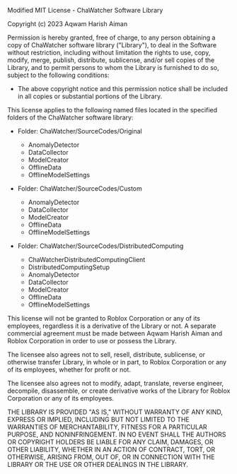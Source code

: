 Modified MIT License - ChaWatcher Software Library

Copyright (c) 2023 Aqwam Harish Aiman

Permission is hereby granted, free of charge, to any person obtaining a copy of ChaWatcher software library ("Library"), to deal in the Software without restriction, including without limitation the rights to use, copy, modify, merge, publish, distribute, sublicense, and/or sell copies of the Library, and to permit persons to whom the Library is furnished to do so, subject to the following conditions:

* The above copyright notice and this permission notice shall be included in all copies or substantial portions of the Library.

This license applies to the following named files located in the specified folders of the ChaWatcher software library:

* Folder: ChaWatcher/SourceCodes/Original

	* AnomalyDetector
	* DataCollector
	* ModelCreator
	* OfflineData
	* OfflineModelSettings

* Folder: ChaWatcher/SourceCodes/Custom

	* AnomalyDetector
	* DataCollector
	* ModelCreator
	* OfflineData
	* OfflineModelSettings

* Folder: ChaWatcher/SourceCodes/DistributedComputing
		
	* ChaWatcherDistributedComputingClient
	* DistributedComputingSetup
  	* AnomalyDetector
  	* DataCollector
  	* ModelCreator
  	* OfflineData
  	* OfflineModelSettings
  	
This license will not be granted to Roblox Corporation or any of its employees, regardless it is a derivative of the Library or not. A separate commercial agreement must be made between Aqwam Harish Aiman and Roblox Corporation in order to use or possess the Library.
  	
The licensee also agrees not to sell, resell, distribute, sublicense, or otherwise transfer Library, in whole or in part, to Roblox Corporation or any of its employees, whether for profit or not.
  	
The licensee also agrees not to modify, adapt, translate, reverse engineer, decompile, disassemble, or create derivative works of the Library for Roblox Corporation or any of its employees.

THE LIBRARY IS PROVIDED "AS IS," WITHOUT WARRANTY OF ANY KIND, EXPRESS OR IMPLIED, INCLUDING BUT NOT LIMITED TO THE WARRANTIES OF MERCHANTABILITY, FITNESS FOR A PARTICULAR PURPOSE, AND NONINFRINGEMENT. IN NO EVENT SHALL THE AUTHORS OR COPYRIGHT HOLDERS BE LIABLE FOR ANY CLAIM, DAMAGES, OR OTHER LIABILITY, WHETHER IN AN ACTION OF CONTRACT, TORT, OR OTHERWISE, ARISING FROM, OUT OF, OR IN CONNECTION WITH THE LIBRARY OR THE USE OR OTHER DEALINGS IN THE LIBRARY.
